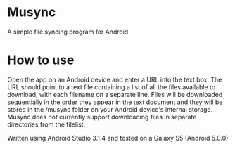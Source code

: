 # Musync
A simple file syncing program for Android

# How to use

Open the app on an Android device and enter a URL into the text box. The URL should point to a text file containing a list of all the files available to download, with each filename on a separate line. Files will be downloaded sequentially in the order they appear in the text document and they will be stored in the /musync folder on your Android device's internal storage. Musync does not currently support downloading files in separate directories from the filelist.

Written using Android Studio 3.1.4 and tested on a Galaxy S5 (Android 5.0.0)
